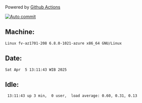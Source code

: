 Powered by [Github Actions](https://github.com/features/actions)

[![Auto commit](https://github.com/hiage/workstation/workflows/Auto%20commit/badge.svg)](https://github.com/hiage/workstation/actions?query=workflow%3A%22Auto+commit%22)

## Machine:
```
Linux fv-az1701-208 6.8.0-1021-azure x86_64 GNU/Linux
```
## Date:
```
Sat Apr  5 13:11:43 WIB 2025
```
## Idle:
```
 13:11:43 up 3 min,  0 user,  load average: 0.60, 0.31, 0.13
```
